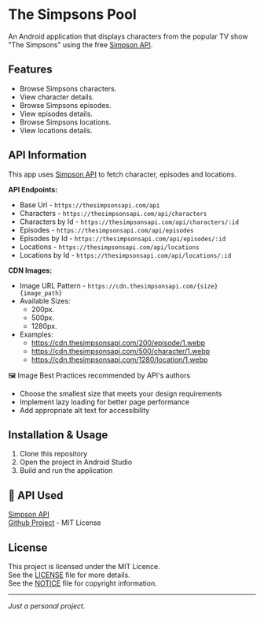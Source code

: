 # The Simpsons Pool

An Android application that displays characters from the popular TV show "The Simpsons" using the
free [Simpson API](https://thesimpsonsapi.com).

## Features

- Browse Simpsons characters.
- View character details.
- Browse Simpsons episodes.
- View episodes details.
- Browse Simpsons locations.
- View locations details.

## API Information

This app uses [Simpson API](https://thesimpsonsapi.com) to fetch character, episodes and locations.

**API Endpoints:**

- Base Url - `https://thesimpsonsapi.com/api`
- Characters - `https://thesimpsonsapi.com/api/characters`
- Characters by Id - `https://thesimpsonsapi.com/api/characters/:id`
- Episodes - `https://thesimpsonsapi.com/api/episodes`
- Episodes by Id - `https://thesimpsonsapi.com/api/episodes/:id`
- Locations - `https://thesimpsonsapi.com/api/locations`
- Locations by Id - `https://thesimpsonsapi.com/api/locations/:id`

**CDN Images:**

- Image URL Pattern - `https://cdn.thesimpsonsapi.com/{size}{image_path}`
- Available Sizes:
    - 200px.
    - 500px.
    - 1280px.
- Examples:
    - https://cdn.thesimpsonsapi.com/200/episode/1.webp
    - https://cdn.thesimpsonsapi.com/500/character/1.webp
    - https://cdn.thesimpsonsapi.com/1280/location/1.webp

🖼️ Image Best Practices recommended by API's authors

- Choose the smallest size that meets your design requirements
- Implement lazy loading for better page performance
- Add appropriate alt text for accessibility

## Installation & Usage

1. Clone this repository
2. Open the project in Android Studio
3. Build and run the application

## 🔗 API Used

[Simpson API](https://thesimpsonsapi.com)  
[Github Project](https://github.com/Facug03/the-simpsons-api) - MIT License

## License

This project is licensed under the MIT Licence.  
See the [LICENSE](LICENSE) file for more details.  
See the [NOTICE](NOTICE) file for copyright information.  

--- 

*Just a personal project.*
